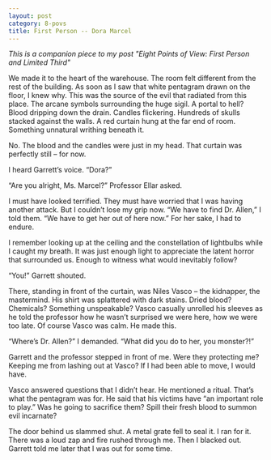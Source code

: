 ```yaml
---
layout: post
category: 8-povs
title: First Person -- Dora Marcel
---
```


*This is a companion piece to my post "Eight Points of View: First Person and Limited Third"*

We made it to the heart of the warehouse. The room felt different from the rest of the building. As soon as I saw that white pentagram drawn on the floor, I knew why. This was the source of the evil that radiated from this place. The arcane symbols surrounding the huge sigil. A portal to hell? Blood dripping down the drain. Candles flickering. Hundreds of skulls stacked against the walls. A red curtain hung at the far end of room. Something unnatural writhing beneath it.

No. The blood and the candles were just in my head. That curtain was perfectly still – for now.

<!--excerpt-->

I heard Garrett’s voice. “Dora?”

“Are you alright, Ms. Marcel?” Professor Ellar asked.

I must have looked terrified. They must have worried that I was having another attack. But I couldn’t lose my grip now. “We have to find Dr. Allen,” I told them. “We have to get her out of here now.” For her sake, I had to endure.

I remember looking up at the ceiling and the constellation of lightbulbs while I caught my breath. It was just enough light to appreciate the latent horror that surrounded us. Enough to witness what would inevitably follow?

“You!” Garrett shouted.

There, standing in front of the curtain, was Niles Vasco – the kidnapper, the mastermind. His shirt was splattered with dark stains. Dried blood? Chemicals? Something unspeakable? Vasco casually unrolled his sleeves as he told the professor how he wasn’t surprised we were here, how we were too late. Of course Vasco was calm. He made this.

“Where’s Dr. Allen?” I demanded. “What did you do to her, you monster?!”

Garrett and the professor stepped in front of me. Were they protecting me? Keeping me from lashing out at Vasco? If I had been able to move, I would have.

Vasco answered questions that I didn’t hear. He mentioned a ritual. That’s what the pentagram was for. He said that his victims have “an important role to play.” Was he going to sacrifice them? Spill their fresh blood to summon evil incarnate?

The door behind us slammed shut. A metal grate fell to seal it. I ran for it. There was a loud zap and fire rushed through me. Then I blacked out. Garrett told me later that I was out for some time.
